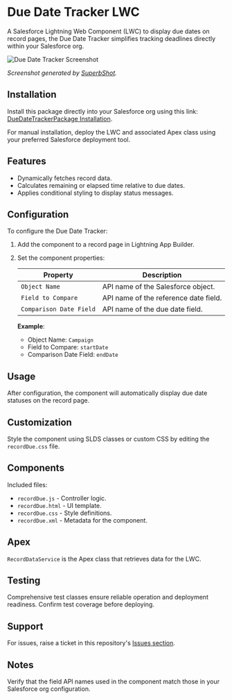 # Due Date Tracker LWC

A Salesforce Lightning Web Component (LWC) to display due dates on record pages, the Due Date Tracker simplifies tracking deadlines directly within your Salesforce org.

![Due Date Tracker Screenshot](https://github.com/thedhanawada/SFDC-Due-Date-Tracker/assets/13751641/f65491b7-4e5b-478e-8805-138abf762670)

*Screenshot generated by [SuperbShot](https://superbshot.dev).*

## Installation

Install this package directly into your Salesforce org using this link: [DueDateTrackerPackage Installation](https://login.salesforce.com/packaging/installPackage.apexp?p0=04tQE0000003Flh).

For manual installation, deploy the LWC and associated Apex class using your preferred Salesforce deployment tool.

## Features

- Dynamically fetches record data.
- Calculates remaining or elapsed time relative to due dates.
- Applies conditional styling to display status messages.

## Configuration

To configure the Due Date Tracker:

1. Add the component to a record page in Lightning App Builder.
2. Set the component properties:

   | Property                | Description                            |
   | ----------------------- | -------------------------------------- |
   | `Object Name`           | API name of the Salesforce object.     |
   | `Field to Compare`      | API name of the reference date field.  |
   | `Comparison Date Field` | API name of the due date field.        |

   **Example**:

   - Object Name: `Campaign`
   - Field to Compare: `startDate`
   - Comparison Date Field: `endDate`

## Usage

After configuration, the component will automatically display due date statuses on the record page.

## Customization

Style the component using SLDS classes or custom CSS by editing the `recordDue.css` file.

## Components

Included files:

- `recordDue.js` - Controller logic.
- `recordDue.html` - UI template.
- `recordDue.css` - Style definitions.
- `recordDue.xml` - Metadata for the component.

## Apex

`RecordDataService` is the Apex class that retrieves data for the LWC.

## Testing

Comprehensive test classes ensure reliable operation and deployment readiness. Confirm test coverage before deploying.

## Support

For issues, raise a ticket in this repository's [Issues section](https://github.com/thedhanawada/SFDC-Due-Date-Tracker/issues).

## Notes

Verify that the field API names used in the component match those in your Salesforce org configuration.
